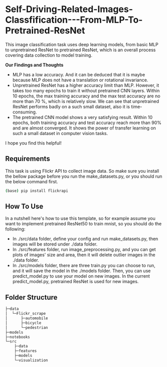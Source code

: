 # Self-Driving-Related-Images-Classfification---From-MLP-To-Pretrained-ResNet
This image classification task uses deep learning models, from basic MLP to unpretrained ResNet to pretrained ResNet, which is an overall process covering data collection to model training.  


**Our Findings and Thoughts**
* MLP has a low accuracy. And it can be deduced that it is maybe because MLP does not have a translation or rotational invariance.
* Unpretrained ResNet has a higher accuracy limit than MLP. However, it takes too many epochs to train it without pretrained CNN layers. Within 10 epochs, the max training accuracy and the max test accuracy are no more than 70 %, which is relatively slow. We can see that unpretrained ResNet performs badly on a such small dataset, also it is time-consuming.
* The pretrained CNN model shows a very satisfying result. Within 10 epochs, both training accuracy and test accuracy reach more than 90% and are almost converged. It shows the power of transfer learning on such a small dataset in computer vision tasks.

I hope you find this helpful!

## Requirements
This task is using Flickr API to collect image data. So make sure you install the bellow package before you run the make_datasets.py, or you should run the below command first.
```bash
(base) pip install flickrapi
```

## How To Use
In a nutshell here's how to use this template, so for example assume you want to implement pretrained ResNet50 to train mnist, so you should do the following:  
- In ./src/data folder, define your config and run make_datasets.py, then images will be stored under ./data folder.  
- In ./src/features folder, run image_preprocessing.py, and you can get plots of images' size and area, then it will delete outlier images in the ./data folder.  
- In ./src/models folder, there are three train.py you can choose to run, and it will save the model in the ./models folder. Then, you can use predict_model.py to use your model on new images. In the current predict_model.py, pretrained ResNet is used for new images.

## Folder Structure
```bash
├─data
│  └─Flickr_scrape
│      ├─automobile
│      ├─bicycle
│      └─pedestrian
├─models
├─notebooks
└─src
    ├─data
    ├─features
    ├─models
    └─visualization
```
